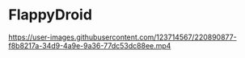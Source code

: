 # FlappyDroid

https://user-images.githubusercontent.com/123714567/220890877-f8b8217a-34d9-4a9e-9a36-77dc53dc88ee.mp4
